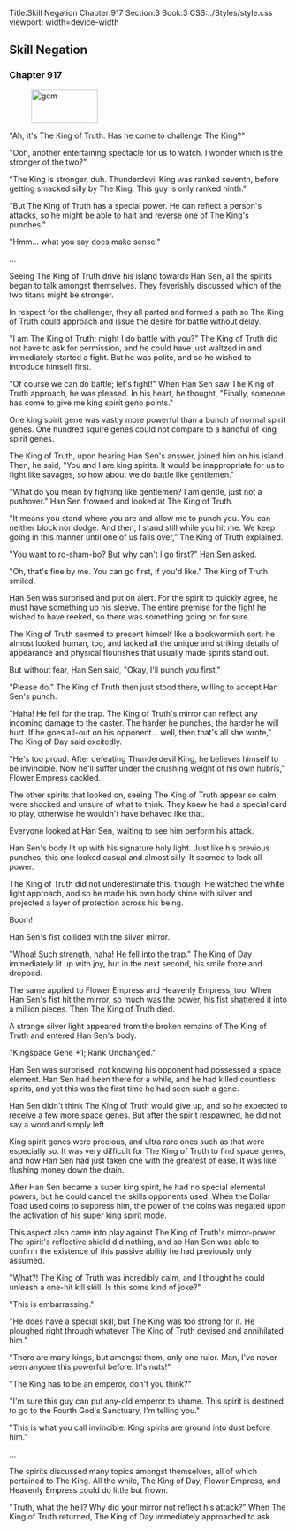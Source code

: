Title:Skill Negation 
Chapter:917 
Section:3 
Book:3 
CSS:../Styles/style.css 
viewport: width=device-width
  
## Skill Negation
### Chapter 917
  
<figure>
	<img src="../Images/gem.gif" alt="gem" id="gem" width="120" height="60" />
</figure>
  

  
"Ah, it's The King of Truth. Has he come to challenge The King?"

"Ooh, another entertaining spectacle for us to watch. I wonder which is the stronger of the two?"

"The King is stronger, duh. Thunderdevil King was ranked seventh, before getting smacked silly by The King. This guy is only ranked ninth."

"But The King of Truth has a special power. He can reflect a person's attacks, so he might be able to halt and reverse one of The King's punches."

"Hmm... what you say does make sense."

...

Seeing The King of Truth drive his island towards Han Sen, all the spirits began to talk amongst themselves. They feverishly discussed which of the two titans might be stronger.

In respect for the challenger, they all parted and formed a path so The King of Truth could approach and issue the desire for battle without delay.

"I am The King of Truth; might I do battle with you?" The King of Truth did not have to ask for permission, and he could have just waltzed in and immediately started a fight. But he was polite, and so he wished to introduce himself first.

"Of course we can do battle; let's fight!" When Han Sen saw The King of Truth approach, he was pleased. In his heart, he thought, "Finally, someone has come to give me king spirit geno points."

One king spirit gene was vastly more powerful than a bunch of normal spirit genes. One hundred squire genes could not compare to a handful of king spirit genes.

The King of Truth, upon hearing Han Sen's answer, joined him on his island. Then, he said, "You and I are king spirits. It would be inappropriate for us to fight like savages, so how about we do battle like gentlemen."

"What do you mean by fighting like gentlemen? I am gentle, just not a pushover." Han Sen frowned and looked at The King of Truth.

"It means you stand where you are and allow me to punch you. You can neither block nor dodge. And then, I stand still while you hit me. We keep going in this manner until one of us falls over," The King of Truth explained.

"You want to ro-sham-bo? But why can't I go first?" Han Sen asked.

"Oh, that's fine by me. You can go first, if you'd like." The King of Truth smiled.

Han Sen was surprised and put on alert. For the spirit to quickly agree, he must have something up his sleeve. The entire premise for the fight he wished to have reeked, so there was something going on for sure.

The King of Truth seemed to present himself like a bookwormish sort; he almost looked human, too, and lacked all the unique and striking details of appearance and physical flourishes that usually made spirits stand out.

But without fear, Han Sen said, "Okay, I'll punch you first."

"Please do." The King of Truth then just stood there, willing to accept Han Sen's punch.

"Haha! He fell for the trap. The King of Truth's mirror can reflect any incoming damage to the caster. The harder he punches, the harder he will hurt. If he goes all-out on his opponent... well, then that's all she wrote," The King of Day said excitedly.

"He's too proud. After defeating Thunderdevil King, he believes himself to be invincible. Now he'll suffer under the crushing weight of his own hubris," Flower Empress cackled.

The other spirits that looked on, seeing The King of Truth appear so calm, were shocked and unsure of what to think. They knew he had a special card to play, otherwise he wouldn't have behaved like that.

Everyone looked at Han Sen, waiting to see him perform his attack.

Han Sen's body lit up with his signature holy light. Just like his previous punches, this one looked casual and almost silly. It seemed to lack all power.

The King of Truth did not underestimate this, though. He watched the white light approach, and so he made his own body shine with silver and projected a layer of protection across his being.

Boom!

Han Sen's fist collided with the silver mirror.

"Whoa! Such strength, haha! He fell into the trap." The King of Day immediately lit up with joy, but in the next second, his smile froze and dropped.

The same applied to Flower Empress and Heavenly Empress, too. When Han Sen's fist hit the mirror, so much was the power, his fist shattered it into a million pieces. Then The King of Truth died.

A strange silver light appeared from the broken remains of The King of Truth and entered Han Sen's body.

"Kingspace Gene +1; Rank Unchanged."

Han Sen was surprised, not knowing his opponent had possessed a space element. Han Sen had been there for a while, and he had killed countless spirits, and yet this was the first time he had seen such a gene.

Han Sen didn't think The King of Truth would give up, and so he expected to receive a few more space genes. But after the spirit respawned, he did not say a word and simply left.

King spirit genes were precious, and ultra rare ones such as that were especially so. It was very difficult for The King of Truth to find space genes, and now Han Sen had just taken one with the greatest of ease. It was like flushing money down the drain.

After Han Sen became a super king spirit, he had no special elemental powers, but he could cancel the skills opponents used. When the Dollar Toad used coins to suppress him, the power of the coins was negated upon the activation of his super king spirit mode.

This aspect also came into play against The King of Truth's mirror-power. The spirit's reflective shield did nothing, and so Han Sen was able to confirm the existence of this passive ability he had previously only assumed.

"What?! The King of Truth was incredibly calm, and I thought he could unleash a one-hit kill skill. Is this some kind of joke?"

"This is embarrassing."

"He does have a special skill, but The King was too strong for it. He ploughed right through whatever The King of Truth devised and annihilated him."

"There are many kings, but amongst them, only one ruler. Man, I've never seen anyone this powerful before. It's nuts!"

"The King has to be an emperor, don't you think?"

"I'm sure this guy can put any-old emperor to shame. This spirit is destined to go to the Fourth God's Sanctuary, I'm telling you."

"This is what you call invincible. King spirits are ground into dust before him."

...

The spirits discussed many topics amongst themselves, all of which pertained to The King. All the while, The King of Day, Flower Empress, and Heavenly Empress could do little but frown.

"Truth, what the hell? Why did your mirror not reflect his attack?" When The King of Truth returned, The King of Day immediately approached to ask.